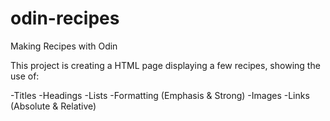 # odin-recipes
Making Recipes with Odin

This project is creating a HTML page displaying a few recipes, showing the use of:

-Titles
-Headings
-Lists
-Formatting (Emphasis & Strong)
-Images
-Links (Absolute & Relative)

